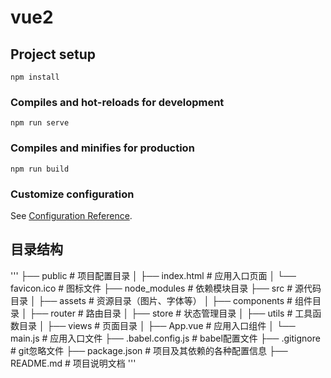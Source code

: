 # vue2

## Project setup
```
npm install
```

### Compiles and hot-reloads for development
```
npm run serve
```

### Compiles and minifies for production
```
npm run build
```

### Customize configuration
See [Configuration Reference](https://cli.vuejs.org/config/).

## 目录结构
'''
├── public                    # 项目配置目录
│   ├── index.html            # 应用入口页面
│   └── favicon.ico           # 图标文件
├── node_modules              # 依赖模块目录
├── src                       # 源代码目录
│   ├── assets                # 资源目录（图片、字体等）
│   ├── components            # 组件目录
│   ├── router                # 路由目录
│   ├── store                 # 状态管理目录
│   ├── utils                 # 工具函数目录
│   ├── views                 # 页面目录
│   ├── App.vue               # 应用入口组件
│   └── main.js               # 应用入口文件
├── .babel.config.js          # babel配置文件
├── .gitignore                # git忽略文件
├── package.json              # 项目及其依赖的各种配置信息
├── README.md                 # 项目说明文档
'''
